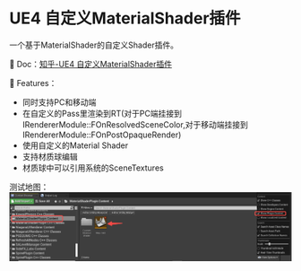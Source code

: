 # UE4 自定义MaterialShader插件
一个基于MaterialShader的自定义Shader插件。

📝 Doc：[知乎-UE4 自定义MaterialShader插件](https://zhuanlan.zhihu.com/p/701623055)

🧐 Features： 
* 同时支持PC和移动端  
* 在自定义的Pass里渲染到RT(对于PC端挂接到IRendererModule::FOnResolvedSceneColor,对于移动端挂接到IRendererModule::FOnPostOpaqueRender)  
* 使用自定义的Material Shader  
* 支持材质球编辑  
* 材质球中可以引用系统的SceneTextures  

测试地图：  
![Example Image](testmap.jpeg)
